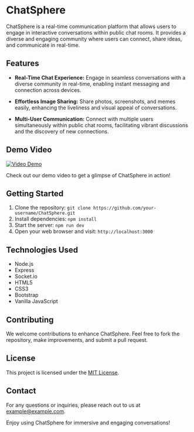 # ChatSphere

ChatSphere is a real-time communication platform that allows users to engage in interactive conversations within public chat rooms. It provides a diverse and engaging community where users can connect, share ideas, and communicate in real-time.

## Features

- **Real-Time Chat Experience:** Engage in seamless conversations with a diverse community in real-time, enabling instant messaging and connection across devices.

- **Effortless Image Sharing:** Share photos, screenshots, and memes easily, enhancing the liveliness and visual appeal of conversations.

- **Multi-User Communication:** Connect with multiple users simultaneously within public chat rooms, facilitating vibrant discussions and the discovery of new connections.

## Demo Video

[![Video Demo](https://img.youtube.com/vi/smP3Mj-yaks/0.jpg)](https://youtu.be/smP3Mj-yaks)

Check out our demo video to get a glimpse of ChatSphere in action!

## Getting Started

1. Clone the repository: `git clone https://github.com/your-username/ChatSphere.git`
2. Install dependencies: `npm install`
3. Start the server: `npm run dev`
4. Open your web browser and visit: `http://localhost:3000`

## Technologies Used

- Node.js
- Express
- Socket.io
- HTML5
- CSS3
- Bootstrap
- Vanilla JavaScript

## Contributing

We welcome contributions to enhance ChatSphere. Feel free to fork the repository, make improvements, and submit a pull request.

## License

This project is licensed under the [MIT License](https://opensource.org/licenses/MIT).

## Contact

For any questions or inquiries, please reach out to us at example@example.com.

Enjoy using ChatSphere for immersive and engaging conversations!

